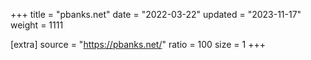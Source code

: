 +++
title = "pbanks.net"
date = "2022-03-22"
updated = "2023-11-17"
weight = 1111

[extra]
source = "https://pbanks.net/"
ratio = 100
size = 1
+++
